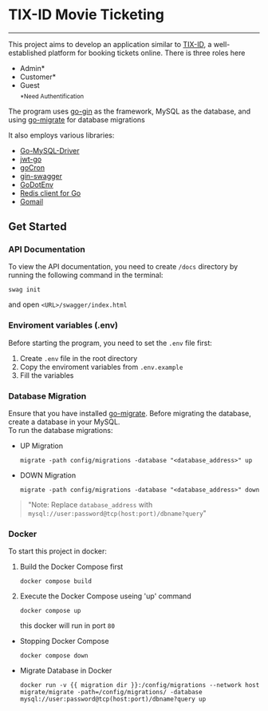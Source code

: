 
# TIX-ID Movie Ticketing
---

This project aims to develop an application similar to [TIX-ID](https://www.tix.id/), a well-established platform for booking tickets online.
There is three roles here
- Admin*
- Customer*
- Guest  
<sub>*Need Authentification</sub>

The program uses [go-gin](https://github.com/gin-gonic/gin) as the framework, MySQL as the database, and using [go-migrate](https://github.com/golang-migrate/migrate) for database migrations

It also employs various libraries:
- [Go-MySQL-Driver](https://github.com/go-sql-driver/mysql)
- [jwt-go](https://github.com/dgrijalva/jwt-go)
- [goCron](github.com/claudiu/gocron)
- [gin-swagger](https://github.com/swaggo/gin-swagger)
- [GoDotEnv](https://github.com/joho/godotenv)
- [Redis client for Go](github.com/go-redis/redis)
- [Gomail](https://github.com/go-gomail/gomail)

## Get Started
### API Documentation
To view the API documentation, you need to create `/docs` directory by running the following command in the terminal:
```
swag init
```
and open `<URL>/swagger/index.html`

### Enviroment variables (.env)
Before starting the program, you need to set the `.env` file first:
1. Create `.env` file in the root directory
2. Copy the enviroment variables from `.env.example`
3. Fill the variables

### Database Migration
Ensure that you have installed [go-migrate](https://github.com/golang-migrate/migrate). Before migrating the database, create a database in your MySQL.  
To run the database migrations:
- UP Migration
  ```
  migrate -path config/migrations -database "<database_address>" up
  ```
- DOWN Migration
  ```
  migrate -path config/migrations -database "<database_address>" down
  ```

> "Note: Replace `database_address` with `mysql://user:password@tcp(host:port)/dbname?query`"

### Docker
To start this project in docker:
1. Build the Docker Compose first
   ```
   docker compose build
   ```
2. Execute the Docker Compose useing 'up' command
   ```
   docker compose up
   ```
   this docker will run in port `80`

- Stopping Docker Compose
  ```
  docker compose down
  ```
- Migrate Database in Docker
  ```
  docker run -v {{ migration dir }}:/config/migrations --network host migrate/migrate -path=/config/migrations/ -database mysql://user:password@tcp(host:port)/dbname?query up
  ```
